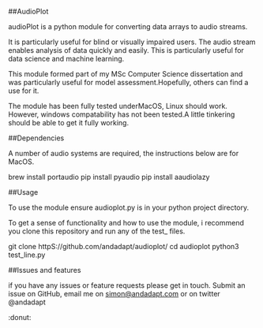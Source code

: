 ##AudioPlot

audioPlot is a python module for converting data arrays to audio streams.

It is particularly useful for blind or visually impaired users. The audio stream enables analysis of data quickly and easily. This is particularly useful for data science and machine learning.

This module formed part of my MSc Computer Science dissertation and was particularly useful for model assessment.Hopefully, others can find a use for it.

The module has been fully tested underMacOS, Linux should work. However, windows compatability has not been tested.A little tinkering should be able to get it fully working.

##Dependencies

A number of audio systems are required, the instructions below are for MacOS.

brew install portaudio
pip install pyaudio
pip install aaudiolazy

##Usage

To use the module ensure audioplot.py is in your python project directory.

To get a sense of functionality and how to use the module, i recommend you clone this repository and run any of the test_ files.

git clone httpS://github.com/andadapt/audioplot/
cd audioplot
python3 test_line.py

##Issues and features

if you have any issues or feature requests please get in touch. Submit an issue on GitHub, email me on simon@andadapt.com or on twitter @andadapt

:donut:
